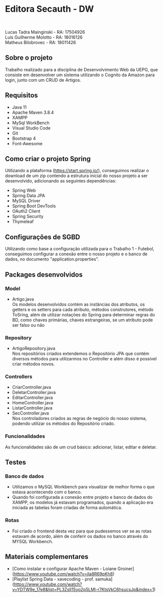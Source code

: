 # Editora Secauth - DW
  <br />

Lucas Tadra Mainginski - RA: 17504926 <br />
Luis Guilherme Molotto - RA: 18016126 <br />
Matheus Bilobrovec - RA: 18011426

## Sobre o projeto
Trabalho realizado para a disciplina de Desenvolvimento Web da UEPG, que consiste em desenvolver um sistema utilizando o Cognito da Amazon para login, junto com um CRUD de Artigos.

## Requisitos
- Java 11
- Apache Maven 3.8.4
- XAMPP
- MySql WorkBench 
- Visual Studio Code 
- Git
- Bootstrap 4
- Font-Awesome

## Como criar o projeto Spring
Utilizando a plataforma (https://start.spring.io/), conseguimos realizar o download de um zip contendo a estrutura inicial do nosso projeto a ser desenvolvido, adicionando as seguintes dependências: <br />
- Spring Web
- Spring Data JPA
- MySQL Driver
- Spring Boot DevTools
- OAuth2 Client
- Spring Security
- Thymeleaf

## Configurações de SGBD
Utilizando como base a configuração utilizada para o Trabalho 1 - Futebol, conseguimos configurar a conexão entre o nosso projeto e o banco de dados, no documento "application.properties".

## Packages desenvolvidos

### Model
- Artigo.java <br />
Os modelos desenvolvidos contém as instâncias dos atributos, os getters e os setters para cada atributo, métodos construtores, método ToSring, além de utilizar notações do Spring para determinar regras do BD, como chaves primárias, chaves estrangeiras, se um atributo pode ser falso ou não

### Repository
- ArtigoRepository.java <br />
Nos repositórios criados extendemos o Repositório JPA que contém diversos métodos para utilizarmos no Controller e além disso é possível criar métodos novos.

### Controllers
- CriarController.java <br />
- DeletarController.java <br />
- EditarController.java <br />
- HomeController.java <br />
- ListarController.java <br />
- SecController.java <br />
Nos controladores criados as regras de negócio do nosso sistema, podendo utilizar os métodos do Repositório criado.

### Funcionalidades
As funcionalidades são de um crud básico: adicionar, listar, editar e deletar.


## Testes
### Banco de dados
- Utilizamos o MySQL Workbench para visualizar de melhor forma o que estava acontecendo com o banco. <br />
- Quando foi configurada a conexão entre projeto e banco de dados do XAMPP, os modelos já estavam programados, quando a aplicação era iniciada as tabelas foram criadas de forma automática. <br />

### Rotas
- Foi criado o frontend desta vez para que pudessemos ver se as rotas estavam de acordo, além de conferir os dados no banco através do MYSQL Workbench.

## Materiais complementares
- [Como instalar e configurar Apache Maven - Loiane Groiner] (https://www.youtube.com/watch?v=jIa8R69pKh8) <br />
- [Playlist Spring Data - xavecoding - prof. samuka] (https://www.youtube.com/watch?v=YDTW9e_17e8&list=PL3ZslI15yo2p5LMl-r7KtsVkC6hsucsJp&index=1)
